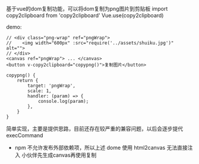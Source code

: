 基于vue的dom复制功能，可以将dom复制为png图片到剪贴板
import copy2clipboard from 'copy2clipboard'
Vue.use(copy2clipboard)

demo:
```
// <div class="png-wrap" ref="pngWrap">
//    <img width="600px" :src="require('../assets/shuiku.jpg')" alt="">
// </div>
<canvas ref="pngWrap"> ... </canvas>
<button v-copy2clipboard="copypng()">复制图片</button>

copypng() {
    return {
        target: 'pngWrap',
        scale: 1,
        handler: (param) => {
            console.log(param);
        },
    }
}
```

简单实现，主要是提供思路，目前还存在较严重的兼容问题，以后会逐步提代execCommand
- npm 不允许发布外部依赖项，所以上述 dome 使用 html2canvas 无法直接注入  小伙伴先生成canvas再使用复制